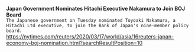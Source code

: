 **Japan Government Nominates Hitachi Executive Nakamura to Join BOJ Board**\
`The Japanese government on Tuesday nominated Toyoaki Nakamura, a Hitachi Ltd executive, to join the Bank of Japan's nine-member policy board.`\
https://nytimes.com/reuters/2020/03/17/world/asia/16reuters-japan-economy-boj-nomination.html?searchResultPosition=10

